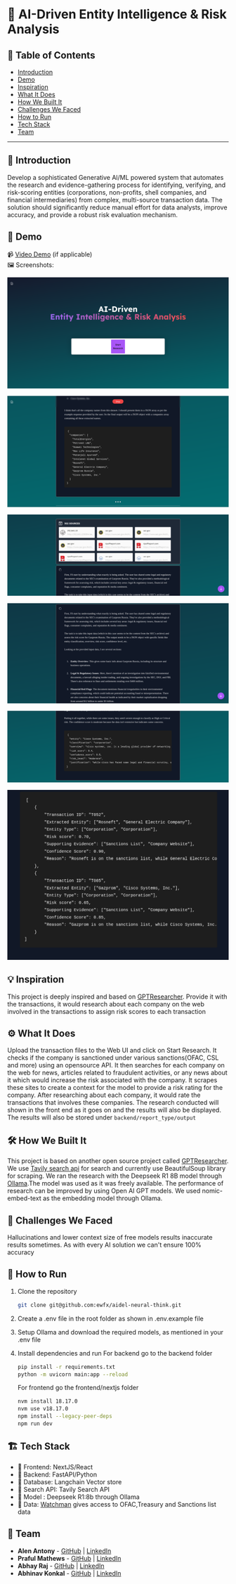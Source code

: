 # 🚀 AI-Driven Entity Intelligence & Risk Analysis

## 📌 Table of Contents
- [Introduction](#introduction)
- [Demo](#demo)
- [Inspiration](#inspiration)
- [What It Does](#what-it-does)
- [How We Built It](#how-we-built-it)
- [Challenges We Faced](#challenges-we-faced)
- [How to Run](#how-to-run)
- [Tech Stack](#tech-stack)
- [Team](#team)

---

## 🎯 Introduction
Develop a sophisticated Generative Al/ML powered system that automates the research and evidence-gathering process for identifying, verifying, and risk-scoring entities (corporations, non-profits, shell companies, and financial intermediaries) from complex, multi-source transaction data. The solution should significantly reduce manual effort for data analysts, improve accuracy, and provide a robust risk evaluation mechanism.

## 🎥 Demo 
📹 [Video Demo](#) (if applicable)  
🖼️ Screenshots:

![Home Page](artifacts/20250326_18h45m06s_grim.png)

![Extracted Companies in the transactions](artifacts/20250326_18h58m39s_grim.png)

![Sources for results](artifacts/20250326_19h19m14s_grim.png)

![Model Reasoning](artifacts/20250326_19h20m56s_grim.png)

![Entity Risk Rating](artifacts/20250326_19h40m11s_grim.png)

![Transaction Risk Rating](artifacts/20250326_19h55m43s_grim.png)


## 💡 Inspiration
This project is deeply inspired and based on [GPTResearcher](https://github.com/assafelovic/gpt-researcher). Provide it with the transactions, it would research about each company on the web involved in the transactions to assign risk scores to each transaction

## ⚙️ What It Does
Upload the transaction files to the Web UI and click on Start Research. It checks if the company is sanctioned under various sanctions(OFAC, CSL and more) using an opensource API. It then searches for each company on the web for news, articles related to fraudulent activities, or any news about it which would increase the risk associated with the company. It scrapes these sites to create a context for the model to provide a risk rating for the company. After researching about each company, it would rate the transactions that involves these companies. The research conducted will shown in the front end as it goes on and the results will also be displayed.
The results will also be stored under `backend/report_type/output`

## 🛠️ How We Built It
This project is based on another open source project called [GPTResearcher](https://github.com/assafelovic/gpt-researcher). We use [Tavily search api](https://tavily.com/) for search and currently use BeautifulSoup library for scraping. We ran the research with the Deepseek R1 8B model through [Ollama](https://ollama.com/).The model was used as it was freely available. The performance of research can be improved by using Open AI GPT models. We used nomic-embed-text as the embedding model through Ollama.

## 🚧 Challenges We Faced
Hallucinations and lower context size of free models results inaccurate results sometimes. As with every AI solution we can't ensure 100% accuracy

## 🏃 How to Run
1. Clone the repository  
   ```sh
   git clone git@github.com:ewfx/aidel-neural-think.git
   ```

2. Create a .env file in the root folder as shown in .env.example file

3. Setup Ollama and download the required models, 
as mentioned in your .env file

4. Install dependencies and run
   For backend go to the backend folder
   ```sh
   pip install -r requirements.txt
   python -m uvicorn main:app --reload
   ```
   For frontend go the frontend/nextjs folder
   ```sh
   nvm install 18.17.0
   nvm use v18.17.0
   npm install --legacy-peer-deps
   npm run dev
   ```

## 🏗️ Tech Stack
- 🔹 Frontend: NextJS/React
- 🔹 Backend:  FastAPI/Python
- 🔹 Database: Langchain Vector store
- 🔹 Search API: Tavily Search API
- 🔹 Model : Deepseek R1:8b through Ollama
- 🔹 Data: [Watchman](https://github.com/moov-io/watchman) gives access to OFAC,Treasury and Sanctions list data

## 👥 Team
- **Alen Antony** - [GitHub](https://github.com/Anonymous-AAA) | [LinkedIn](https://www.linkedin.com/in/alen-antony-bb8935218/)
- **Praful Mathews** - [GitHub](https://github.com/prafulmathews) | [LinkedIn](https://www.linkedin.com/in/praful-mathews/)
- **Abhay Raj** - [GitHub](https://github.com/abhayraj1622) | [LinkedIn](https://www.linkedin.com/in/abhay-raj-1b0866210/)
- **Abhinav Konkal** - [GitHub](https://github.com/abhikonkal) | [LinkedIn](https://www.linkedin.com/in/abhinav-konkal-12159206/)
